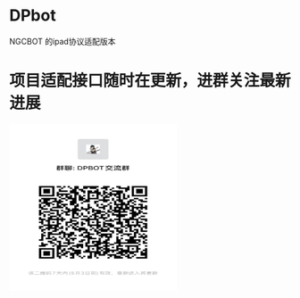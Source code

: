 # DPbot
NGCBOT 的ipad协议适配版本

# 项目适配接口随时在更新，进群关注最新进展
<img src="./img/erweima.jpg" alt="进群交流" width="300" height="300">